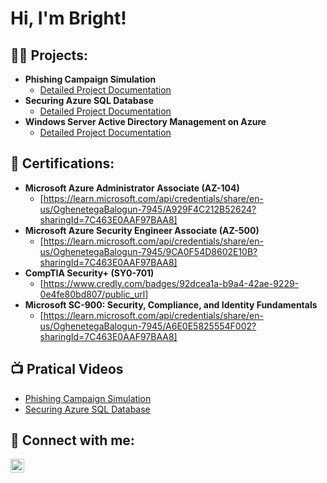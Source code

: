 <h1>Hi, I'm Bright! </h1>

<h2>👨‍💻 Projects:</h2>

- <b>Phishing Campaign Simulation</b>
  - [Detailed Project Documentation](https://github.com/tegabalogun/-Phishing-Campaign-Simulation/blob/main/README.md)
- <b>Securing Azure SQL Database</b>
  - [Detailed Project Documentation](https://github.com/tegabalogun/Securing-Azure-SQL-Database)
 - <b>Windows Server Active Directory Management on Azure</b>
    - [Detailed Project Documentation](https://github.com/tegabalogun/Securing-Azure-SQL-Database)

 
<h2>📖 Certifications:</h2>

- <b>Microsoft Azure Administrator Associate (AZ-104)</b>
  - [https://learn.microsoft.com/api/credentials/share/en-us/OghenetegaBalogun-7945/A929F4C212B52624?sharingId=7C463E0AAF97BAA8]
- <b>Microsoft Azure Security Engineer Associate (AZ-500)</b>
  - [https://learn.microsoft.com/api/credentials/share/en-us/OghenetegaBalogun-7945/9CA0F54D8602E10B?sharingId=7C463E0AAF97BAA8]
- <b>CompTIA Security+ (SY0-701)</b>
  - [https://www.credly.com/badges/92dcea1a-b9a4-42ae-9229-0e4fe80bd807/public_url]
- <b>Microsoft SC-900: Security, Compliance, and Identity Fundamentals</b>
  - [https://learn.microsoft.com/api/credentials/share/en-us/OghenetegaBalogun-7945/A6E0E5825554F002?sharingId=7C463E0AAF97BAA8]

<h2>📺 Pratical Videos</h2>

- [Phishing Campaign Simulation](https://www.linkedin.com/posts/bright-balogun_phishing-passwordlesssecurity-cloudsecurity-activity-7247304808481665025-9kno?utm_source=share&utm_medium=member_desktop)
- [Securing Azure SQL Database](https://www.linkedin.com/posts/bright-balogun_azure-cloudsecurity-databasesecurity-activity-7255613632250556416-EMgb?utm_source=share&utm_medium=member_desktop)


<h2> 🤳 Connect with me:</h2>

[<img align="left" alt="JoshMadakor | LinkedIn" width="22px" src="https://cdn.jsdelivr.net/npm/simple-icons@v3/icons/linkedin.svg" />][linkedin]


[linkedin]: HTTP://linkedin.com/in/bright-balogun

